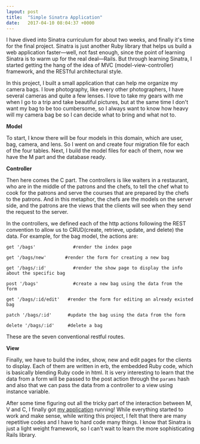 ```yaml
---
layout: post
title:  "Simple Sinatra Application"
date:   2017-04-10 08:04:37 +0000
---
```



I have dived into Sinatra curriculum for about two weeks, and finally it's time for the final project. Sinatra is just another Ruby library that helps us build a web application faster—well, not fast enough, since the point of learning Sinatra is to warm up for the real deal—Rails. But through learning Sinatra, I started getting the hang of the idea of MVC (model-view-controller) framework, and the RESTful architectural style.

In this project, I built a small application that can help me organize my camera bags. I love photography, like every other photographers, I have several cameras and quite a few lenses. I love to take my gears with me when I  go to a trip and take beautiful pictures, but at the same time I don't want my bag to be too cumbersome, so I always want to know how heavy will my camera bag be so I can decide what to bring and what not to.

**Model**

To start, I know there will be four models in this domain, which are user, bag, camera, and lens. So I went on and create four migration file for each of the four tables. Next, I build the model files for each of them, now we have the M part and the database ready. 

**Controller**

Then here comes the C part. The controllers is like waiters in a restaurant, who are in the middle of the patrons and the chefs, to tell the chef what to cook for the patrons and serve the courses that are prepared by the chefs to the patrons. And in this metaphor, the chefs are the models on the server side, and the patrons are the views that the clients will see when they send the request to the server.

In the controllers, we defined each of the http actions following the REST convention to allow us to CRUD(create, retrieve, update, and delete)  the data. For example, for the bag model, the actions are:

```
get '/bags'              #render the index page

get '/bags/new'       #render the form for creating a new bag

get '/bags/:id'          #render the show page to display the info about the specific bag

post '/bags'             #create a new bag using the data from the form

get '/bags/:id/edit'   #render the form for editing an already existed bag

patch '/bags/:id'      #update the bag using the data from the form

delete '/bags/:id'     #delete a bag
```

These are the seven conventional restful routes.

**View**

Finally, we have to build the index, show, new and edit pages for the clients to display. Each of them are written in erb, the embedded Ruby code, which is basically blending Ruby code in html. It is very interesting to learn that the data from a form will be passed to the post action through the `params` hash and also that we can pass the data from a controller to a view using instance variable.

After some time figuring out all the tricky part of the interaction between M, V and C, I finally got [my application](https://github.com/johnsont426/camera-bag-organizer) running! While everything started to work and make sense, while writing this project, I felt that there are many repetitive codes and I have to hard code many things. I know that Sinatra is just a light weight framework, so I can't wait to learn the more sophisticating Rails library.
